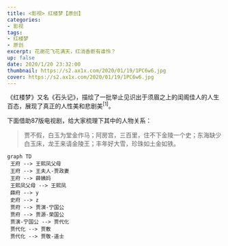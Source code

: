```yaml
---
title: <影视> 红楼梦【原创】
categories:
- 影视
tags: 
- 红楼梦
- 原创
excerpt: 花谢花飞花满天，红消香断有谁怜？
up: false
date: 2020/1/20 23:32:00
thumbnail: https://s2.ax1x.com/2020/01/19/1PC6w6.jpg
cover: https://s2.ax1x.com/2020/01/19/1PC6w6.jpg
---
```

《红楼梦》又名《石头记》，描绘了一批举止见识出于须眉之上的闺阁佳人的人生百态，展现了真正的人性美和悲剧美<sup>[1]</sup>。

下面借助87版电视剧，给大家梳理下其中的人物关系：

> 贾不假，白玉为堂金作马；阿房宫，三百里，住不下金陵一个史；东海缺少白玉床，龙王来请金陵王；丰年好大雪，珍珠如土金如铁。


```mermaid
graph TD
 王府 --> 王熙凤父母
 王府 --> 王夫人-贾政妻
 王府 --> 薛姨妈
 王熙凤父母 --> 王熙凤
 薛府 --> y
 史府 --> z
 贾府 --> 贾演-宁国公
 贾府 --> 贾源-荣国公
 贾演-宁国公 --> 贾代化
 贾代化 --> 贾敷
 贾代化 --> 贾敬-道士
```